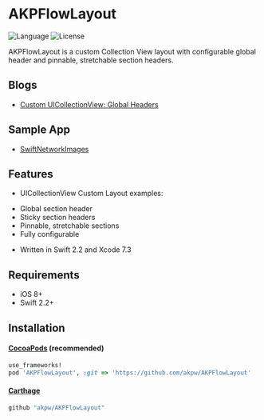 AKPFlowLayout
============

![Language](https://img.shields.io/badge/language-Swift%202-orange.svg)
![License](https://img.shields.io/badge/License-MIT%20License-blue.svg)



AKPFlowLayout is a custom Collection View layout with configurable global header and pinnable, stretchable section headers.


## Blogs
* [Custom UICollectionView: Global Headers](http://www.akpdev.com/articles/2016/06/16/CollectionView-I.html)


## Sample App
* [SwiftNetworkImages](https://github.com/akpw/SwiftNetworkImages)
 

## Features
* UICollectionView Custom Layout examples:
 - Global section header
 - Sticky section headers 
 - Pinnable, stretchable sections
 - Fully configurable
* Written in Swift 2.2 and Xcode 7.3

## Requirements
* iOS 8+
* Swift 2.2+

## Installation

#### [CocoaPods](http://cocoapods.org) (recommended)

````ruby
use_frameworks!
pod 'AKPFlowLayout', :git => 'https://github.com/akpw/AKPFlowLayout'
````

#### [Carthage](https://github.com/Carthage/Carthage)

````bash
github "akpw/AKPFlowLayout"
````


